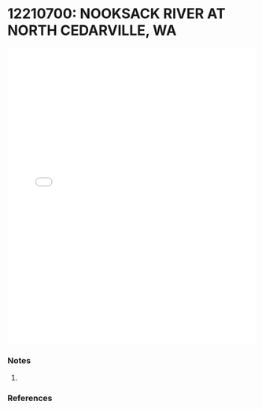 # 12210700: NOOKSACK RIVER AT NORTH CEDARVILLE, WA

<iframe src="/_static/stations/12210700_fdc.html" width="100%" height="600" frameborder="0"></iframe>

### Notes
1. 

### References

